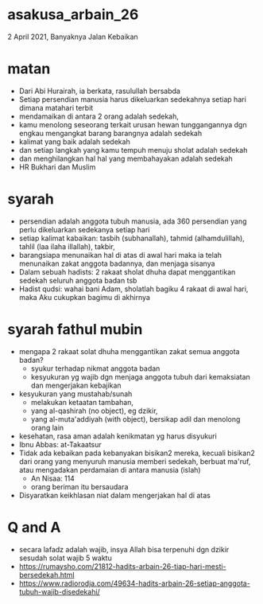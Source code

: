 # asakusa_arbain_26
2 April 2021,
Banyaknya Jalan Kebaikan

# matan
* Dari Abi Hurairah, ia berkata, rasulullah bersabda
* Setiap persendian manusia harus dikeluarkan sedekahnya setiap hari dimana matahari
  terbit
* mendamaikan di antara 2 orang adalah sedekah,
* kamu menolong seseorang terkait urusan hewan tunggangannya dgn engkau mengangkat
  barang barangnya adalah sedekah
* kalimat yang baik adalah sedekah
* dan setiap langkah yang kamu tempuh menuju sholat adalah sedekah
* dan menghilangkan hal hal yang membahayakan adalah sedekah
* HR Bukhari dan Muslim

# syarah
* persendian adalah anggota tubuh manusia, ada 360 persendian yang perlu dikeluarkan
  sedekanya setiap hari
* setiap kalimat kabaikan: tasbih (subhanallah), tahmid (alhamdulillah), 
  tahlil (laa ilaha illallah), takbir,
* barangsiapa menunaikan hal di atas di awal hari maka ia telah menunaikan zakat
  anggota badannya, dan menjaga sisanya
* Dalam sebuah hadists: 2 rakaat sholat dhuha dapat menggantikan sedekah seluruh
  anggota badan tsb
* Hadist qudsi: wahai bani Adam, sholatlah bagiku 4 rakaat di awal hari,
  maka Aku cukupkan bagimu di akhirnya
  
# syarah fathul mubin
* mengapa 2 rakaat solat dhuha menggantikan zakat semua anggota badan?
  * syukur terhadap nikmat anggota badan
  * kesyukuran yg wajib dgn menjaga anggota tubuh dari kemaksiatan
    dan mengerjakan kebajikan
* kesyukuran yang mustahab/sunah
  * melakukan ketaatan tambahan, 
  * yang al-qashirah (no object), eg dzikir, 
  * yang al-muta'addiyah (with object), bersikap adil dan menolong orang lain
* kesehatan, rasa aman adalah kenikmatan yg harus disyukuri
* Ibnu Abbas: at-Takaatsur
* Tidak ada kebaikan pada kebanyakan bisikan2 mereka, kecuali bisikan2 dari orang
  yang menyuruh manusia memberi sedekah, berbuat ma'ruf, atau mengadakan perdamaian
  di antara manusia (islah)
  * An Nisaa: 114
  * orang beriman itu bersaudara
* Disyaratkan keikhlasan niat dalam mengerjakan hal di atas

# Q and A
* secara lafadz adalah wajib, insya Allah bisa terpenuhi dgn dzikir sesudah solat wajib 5 waktu
* https://rumaysho.com/21812-hadits-arbain-26-tiap-hari-mesti-bersedekah.html
* https://www.radiorodja.com/49634-hadits-arbain-26-setiap-anggota-tubuh-wajib-disedekahi/
